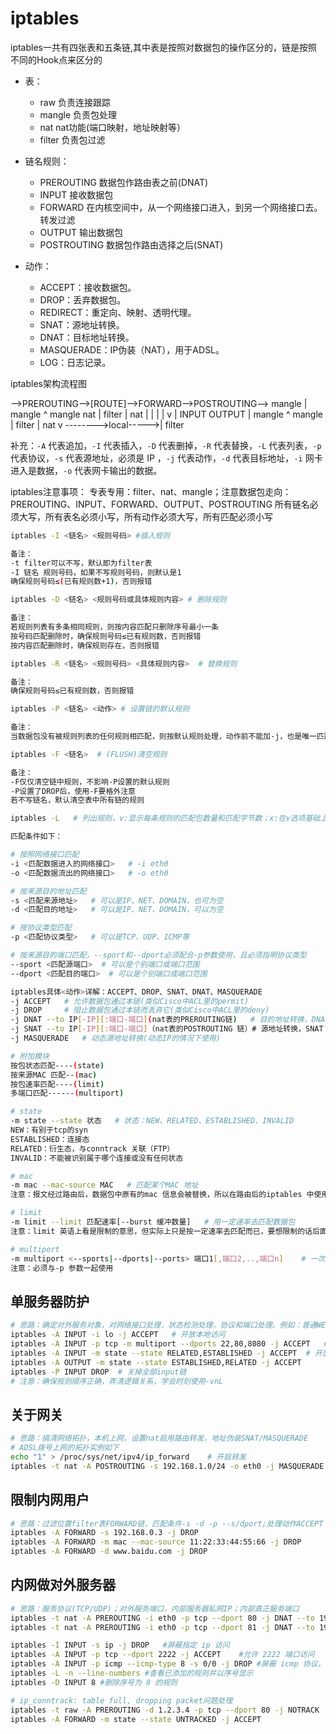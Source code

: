 # iptables

iptables一共有四张表和五条链,其中表是按照对数据包的操作区分的，链是按照不同的Hook点来区分的

- 表：
  - raw 负责连接跟踪
  - mangle 负责包处理
  - nat nat功能(端口映射，地址映射等）
  - filter 负责包过滤

- 链名规则：
  - PREROUTING 数据包作路由表之前(DNAT)
  - INPUT 接收数据包
  - FORWARD 在内核空间中，从一个网络接口进入，到另一个网络接口去。转发过滤
  - OUTPUT 输出数据包
  - POSTROUTING 数据包作路由选择之后(SNAT)

- 动作：
  - ACCEPT：接收数据包。
  - DROP：丢弃数据包。
  - REDIRECT：重定向、映射、透明代理。
  - SNAT：源地址转换。
  - DNAT：目标地址转换。
  - MASQUERADE：IP伪装（NAT），用于ADSL。
  - LOG：日志记录。

iptables架构流程图

-->PREROUTING-->[ROUTE]-->FORWARD-->POSTROUTING-->
     mangle        |       mangle        ^ mangle
     nat           |       filter        | nat
                   |                     |
                   |                     |
                   v                     |
                 INPUT                 OUTPUT
                   | mangle              ^ mangle
                   | filter              | nat
                   v -------->local----->| filter

补充：`-A` 代表追加，`-I` 代表插入，`-D` 代表删掉，`-R` 代表替换，`-L` 代表列表，`-p` 代表协议，`-s` 代表源地址，必须是 IP ，`-j` 代表动作，`-d` 代表目标地址，`-i` 网卡进入是数据，`-o` 代表网卡输出的数据。

iptables注意事项：
专表专用：filter、nat、mangle；注意数据包走向：PREROUTING、INPUT、FORWARD、OUTPUT、POSTROUTING
所有链名必须大写，所有表名必须小写，所有动作必须大写，所有匹配必须小写

```sh
iptables -I <链名> <规则号码> #插入规则

备注：
-t filter可以不写，默认即为filter表
-I 链名 规则号码，如果不写规则号码，则默认是1
确保规则号码≤(已有规则数+1)，否则报错

iptables -D <链名> <规则号码或具体规则内容> # 删除规则

备注：
若规则列表有多条相同规则，则按内容匹配只删除序号最小一条
按号码匹配删除时，确保规则号码≤已有规则数，否则报错
按内容匹配删除时，确保规则存在，否则报错

iptables -R <链名> <规则号码> <具体规则内容>  # 替换规则

备注：
确保规则号码≤已有规则数，否则报错

iptables -P <链名> <动作> # 设置链的默认规则

备注：
当数据包没有被规则列表的任何规则相匹配，则按默认规则处理，动作前不能加-j，也是唯一匹配动作前不加-j选择的情况

iptables -F <链名>  # (FLUSH)清空规则

备注：
-F仅仅清空链中规则，不影响-P设置的默认规则
-P设置了DROP后，使用-F要格外注意
若不写链名，默认清空表中所有链的规则

iptables -L   # 列出规则，v:显示每条规则的匹配包数量和匹配字节数；x:在v选项基础上禁止自动单位换算(K、M);n:只显示IP地址和端口，不显示域名和服务名称

匹配条件如下：

# 按照网络接口匹配
-i <匹配数据进入的网络接口>   # -i eth0
-o <匹配数据流出的网络接口>   # -o eth0

# 按来源目的地址匹配
-s <匹配来源地址>   # 可以是IP、NET、DOMAIN，也可为空
-d <匹配目的地址>   # 可以是IP、NET、DOMAIN，可以为空

# 按协议类型匹配
-p <匹配协议类型>   # 可以是TCP、UDP、ICMP等

# 按来源目的端口匹配，--sport和--dport必须配合-p参数使用，且必须指明协议类型
--sport <匹配源端口>  # 可以是个别端口或端口范围
--dport <匹配目的端口>  # 可以是个别端口或端口范围

iptables具体<动作>详解：ACCEPT、DROP、SNAT、DNAT、MASQUERADE
-j ACCEPT   # 允许数据包通过本链(类似Cisco中ACL里的permit)
-j DROP     # 阻止数据包通过本链而丢弃它(类似Cisco中ACL里的deny)
-j DNAT --to IP[-IP][:端口-端口](nat表的PREROUTING链)   # 目的地址转换，DNAT支持转换为单IP，也支持转换到IP地址池(一组连续的IP地址)
-j SNAT --to IP[-IP][:端口-端口]（nat表的POSTROUTING 链）# 源地址转换，SNAT 支持转换为单IP，也支持转换到IP 地址池(一组连续的IP 地址)
-j MASQUERADE   # 动态源地址转换(动态IP的情况下使用)

# 附加模块
按包状态匹配----(state)
按来源MAC 匹配--(mac)
按包速率匹配----(limit)
多端口匹配------(multiport)

# state
-m state --state 状态   # 状态：NEW、RELATED、ESTABLISHED、INVALID
NEW：有别于tcp的syn
ESTABLISHED：连接态
RELATED：衍生态，与conntrack 关联（FTP）
INVALID：不能被识别属于哪个连接或没有任何状态

# mac
-m mac --mac-source MAC   # 匹配某个MAC 地址
注意：报文经过路由后，数据包中原有的mac 信息会被替换，所以在路由后的iptables 中使用mac 模块是没有意义的

# limit
-m limit --limit 匹配速率[--burst 缓冲数量]   # 用一定速率去匹配数据包
注意：limit 英语上看是限制的意思，但实际上只是按一定速率去匹配而已，要想限制的话后面要再跟一条DROP

# multiport
-m multiport <--sports|--dports|--ports> 端口1[,端口2,..,端口n]    # 一次性匹配多个端口，可以区分源端口，目的端口或不指定端口
注意：必须与-p 参数一起使用
```

## 单服务器防护

```sh
# 思路：确定对外服务对象，对网络接口处理，状态检测处理，协议和端口处理。例如：普通WEB服务器
iptables -A INPUT -i lo -j ACCEPT   # 开放本地访问
iptables -A INPUT -p tcp -m multiport --dports 22,80,8080 -j ACCEPT   # 开放22,80,8080tcp端口
iptables -A INPUT -m state --state RELATED,ESTABLISHED -j ACCEPT  # 开放状态为RELATED,ESTABLISHED的
iptables -A OUTPUT -m state --state ESTABLISHED,RELATED -j ACCEPT
iptables -P INPUT DROP  # 关掉全部input链
# 注意：确保规则顺序正确，弄清逻辑关系，学会时刻使用-vnL
```

## 关于网关

```sh
# 思路：搞清网络拓扑，本机上网，设置nat启用路由转发，地址伪装SNAT/MASQUERADE
# ADSL拨号上网的拓扑实例如下
echo "1" > /proc/sys/net/ipv4/ip_forward    # 开启转发
iptables -t nat -A POSTROUTING -s 192.168.1.0/24 -o eth0 -j MASQUERADE
```

## 限制内网用户

```sh
# 思路：过滤位置filter表FORWARD链，匹配条件-s -d -p --s/dport;处理动作ACCEPT DROP
iptables -A FORWARD -s 192.168.0.3 -j DROP
iptables -A FORWARD -m mac --mac-source 11:22:33:44:55:66 -j DROP
iptables -A FORWARD -d www.baidu.com -j DROP
```

## 内网做对外服务器

```sh
# 思路：服务协议(TCP/UDP)；对外服务端口，内部服务器私网IP；内部真正服务端口
iptables -t nat -A PREROUTING -i eth0 -p tcp --dport 80 -j DNAT --to 192.168.1.1
iptables -t nat -A PREROUTING -i eth0 -p tcp --dport 81 -j DNAT --to 192.168.1.2:80
```

```sh
iptables -I INPUT -s ip -j DROP   #屏蔽指定 ip 访问
iptables -A INPUT -p tcp --dport 2222 -j ACCEPT    #允许 2222 端口访问
iptables -A INPUT -p icmp --icmp-type 8 -s 0/0 -j DROP #屏蔽 icmp 协议，即关闭 ping 服务
iptables -L -n --line-numbers #查看已添加的规则并以序号显示
iptables -D INPUT 8 #删除序号为 8 的规则

# ip_conntrack: table full, dropping packet问题处理
iptables -t raw -A PREROUTING -d 1.2.3.4 -p tcp --dport 80 -j NOTRACK
iptables -A FORWARD -m state --state UNTRACKED -j ACCEPT
```

